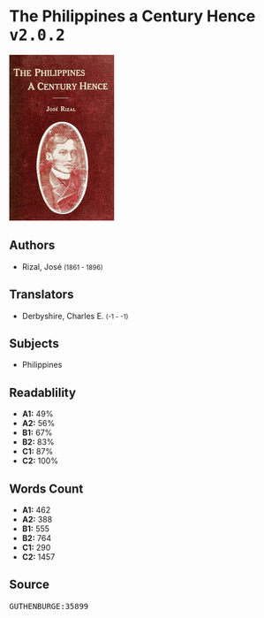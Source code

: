 # The Philippines a Century Hence <kbd>v2.0.2</kbd>

![](./cover.medium.jpg "")

## Authors


 - Rizal, José <small>(1861 - 1896)</small>

## Translators


 - Derbyshire, Charles E. <small>(-1 - -1)</small>

## Subjects


 - Philippines

## Readablility


 - **A1:** 49%
 - **A2:** 56%
 - **B1:** 67%
 - **B2:** 83%
 - **C1:** 87%
 - **C2:** 100%

## Words Count


 - **A1:** 462
 - **A2:** 388
 - **B1:** 555
 - **B2:** 764
 - **C1:** 290
 - **C2:** 1457

## Source


<kbd>GUTHENBURGE:35899</kbd>
